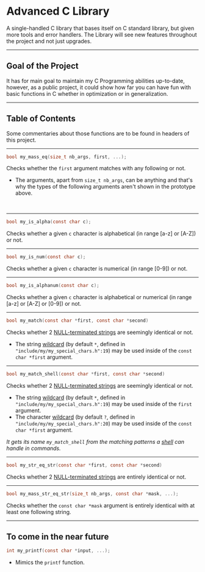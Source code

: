 # Advanced C Library

A single-handled C library that bases itself on C standard library, but given more tools and error handlers.
The Library will see new features throughout the project and not just upgrades.

***

## Goal of the Project

It has for main goal to maintain my C Programming abilities up-to-date, however, as a public project, it could show how far you can have fun with basic functions in C
whether in optimization or in generalization.

***

## Table of Contents

Some commentaries about those functions are to be found in headers of this project.

***

```C
bool my_mass_eq(size_t nb_args, first, ...);
```

Checks whether the <code>first</code> argument matches with any following or not.<br>

* The arguments, apart from <code>size_t nb_args</code>, can be anything and that's why the types of the following arguments aren't shown in the prototype above.<br>
<br>

***

```C
bool my_is_alpha(const char c);
```

Checks whether a given <code>c</code> character is alphabetical (in range [a-z] or [A-Z]) or not.<br>

***

```C
bool my_is_num(const char c);
```

Checks whether a given <code>c</code> character is numerical (in range [0-9]) or not.<br>

***

```C
bool my_is_alphanum(const char c);
```

Checks whether a given <code>c</code> character is alphabetical or numerical (in range [a-z] or [A-Z] or [0-9]) or not.<br>

***

```C
bool my_match(const char *first, const char *second)
```

Checks whether 2 [NULL-terminated strings](https://en.wikipedia.org/wiki/Null-terminated_string) are seemingly identical or not.<br>

* The string [wildcard](https://en.wikipedia.org/wiki/Wildcard_character) (by default <code>*</code>, defined in <code>"include/my/my_special_chars.h":19</code>) may be used inside of the <code>const char *first</code> argument.<br>

***

```C
bool my_match_shell(const char *first, const char *second)
```

Checks whether 2 [NULL-terminated strings](https://en.wikipedia.org/wiki/Null-terminated_string) are seemingly identical or not.<br>

* The string [wildcard](https://en.wikipedia.org/wiki/Wildcard_character) (by default <code>*</code>, defined in <code>"include/my/my_special_chars.h":19</code>) may be used inside of the <code>first</code> argument.
* The character [wildcard](https://en.wikipedia.org/wiki/Wildcard_character) (by default <code>?</code>, defined in <code>"include/my/my_special_chars.h":20</code>) may be used inside of the <code>const char *first</code> argument.

*It gets its name <code>my_match_shell</code> from the matching patterns a [shell](https://en.wikipedia.org/wiki/Shell_(computing)) can handle in commands.*<br>

***

```C
bool my_str_eq_str(const char *first, const char *second)
```
Checks whether 2 [NULL-terminated strings](https://en.wikipedia.org/wiki/Null-terminated_string) are entirely identical or not.<br>

***

```C
bool my_mass_str_eq_str(size_t nb_args, const char *mask, ...);
```

Checks whether the <code>const char *mask</code> argument is entirely identical with at least one following string.<br>

***

## To come in the near future

```C
int my_printf(const char *input, ...);
```
- Mimics the <code>printf</code> function.
<br>
